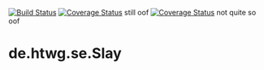[![Build Status](https://travis-ci.org/MRudi95/de.htwg.se.Slay.svg?branch=master)](https://travis-ci.org/MRudi95/de.htwg.se.Slay) [![Coverage Status](https://coveralls.io/repos/github/MRudi95/de.htwg.se.Slay/badge.svg?branch=06.CI)](https://coveralls.io/github/MRudi95/de.htwg.se.Slay?branch=06.CI) still oof [![Coverage Status](https://coveralls.io/repos/github/MRudi95/de.htwg.se.Slay/badge.svg?branch=06.CI)](https://coveralls.io/github/MRudi95/de.htwg.se.Slay?branch=06.CI) not quite so oof
# de.htwg.se.Slay
